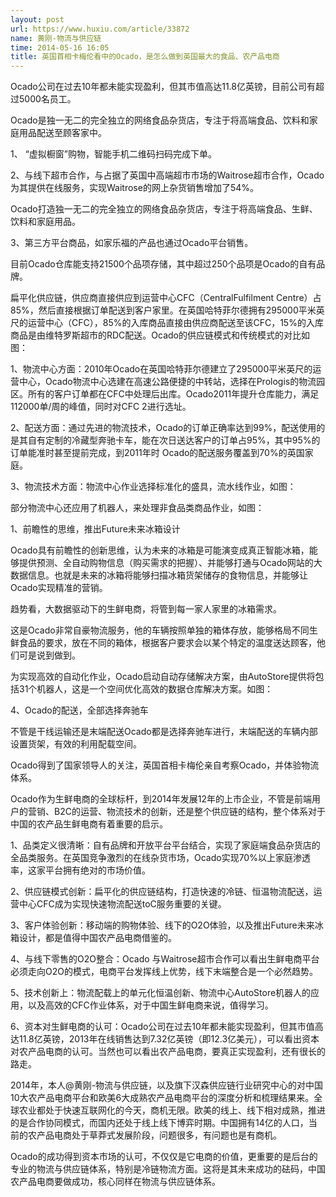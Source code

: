 ```yaml
---
layout: post
url: https://www.huxiu.com/article/33872
name: 黄刚-物流与供应链
time: 2014-05-16 16:05
title: 英国首相卡梅伦看中的Ocado，是怎么做到英国最大的食品、农产品电商
---
```

Ocado公司在过去10年都未能实现盈利，但其市值高达11.8亿英镑，目前公司有超过5000名员工。

Ocado是独一无二的完全独立的网络食品杂货店，专注于将高端食品、饮料和家庭用品配送至顾客家中。

1、 “虚拟橱窗”购物，智能手机二维码扫码完成下单。

2、与线下超市合作，与占据了英国中高端超市市场的Waitrose超市合作，Ocado为其提供在线服务，实现Waitrose的网上杂货销售增加了54%。

Ocado打造独一无二的完全独立的网络食品杂货店，专注于将高端食品、生鲜、饮料和家庭用品。

3、第三方平台商品，如家乐福的产品也通过Ocado平台销售。

目前Ocado仓库能支持21500个品项存储，其中超过250个品项是Ocado的自有品牌。

扁平化供应链，供应商直接供应到运营中心CFC（CentralFulfilment Centre）占85%，然后直接根据订单配送到客户家里。在英国哈特菲尔德拥有295000平米英尺的运营中心（CFC），85%的入库商品直接由供应商配送至该CFC，15%的入库商品是由维特罗斯超市的RDC配送。Ocado的供应链模式和传统模式的对比如图：

1、物流中心方面：2010年Ocado在英国哈特菲尔德建立了295000平米英尺的运营中心，Ocado物流中心选建在高速公路便捷的中转站，选择在Prologis的物流园区。所有的客户订单都在CFC中处理后出库。Ocado2011年提升仓库能力，满足112000单/周的峰值，同时对CFC 2进行选址。

2、配送方面：通过先进的物流技术，Ocado的订单正确率达到99%，配送使用的是其自有定制的冷藏型奔驰卡车，能在次日送达客户的订单占95%，其中95%的订单能准时甚至提前完成，到2011年时 Ocado的配送服务覆盖到70%的英国家庭。

3、物流技术方面：物流中心作业选择标准化的盛具，流水线作业，如图：

部分物流中心还应用了机器人，来处理非食品类商品作业，如图：

1、前瞻性的思维，推出Future未来冰箱设计

Ocado具有前瞻性的创新思维，认为未来的冰箱是可能演变成真正智能冰箱，能够提供预测、全自动购物信息（购买需求的把握）、并能够打通与Ocado网站的大数据信息。也就是未来的冰箱将能够扫描冰箱货架储存的食物信息，并能够让Ocado实现精准的营销。

趋势看，大数据驱动下的生鲜电商，将管到每一家人家里的冰箱需求。

这是Ocado非常自豪物流服务，他的车辆按照单独的箱体存放，能够格局不同生鲜食品的要求，放在不同的箱体，根据客户要求会以某个特定的温度送达顾客，他们可是说到做到。

为实现高效的自动化作业，Ocado启动自动存储解决方案，由AutoStore提供将包括31个机器人，这是一个空间优化高效的数据仓库解决方案。如图：

4、Ocado的配送，全部选择奔驰车

不管是干线运输还是末端配送Ocado都是选择奔驰车进行，末端配送的车辆内部设置货架，有效的利用配载空间。

Ocado得到了国家领导人的关注，英国首相卡梅伦亲自考察Ocado，并体验物流体系。

Ocado作为生鲜电商的全球标杆，到2014年发展12年的上市企业，不管是前端用户的营销、B2C的运营、物流技术的创新，还是整个供应链的结构，整个体系对于中国的农产品生鲜电商有着重要的启示。

1、品类定义很清晰：自有品牌和开放平台平台结合，实现了家庭端食品杂货店的全品类服务。在英国竞争激烈的在线杂货市场，Ocado实现70%以上家庭渗透率，这家平台拥有绝对的市场价值。

2、供应链模式创新：扁平化的供应链结构，打造快速的冷链、恒温物流配送，运营中心CFC成为实现快速物流配送toC服务重要的关键。

3、客户体验创新：移动端的购物体验、线下的O2O体验，以及推出Future未来冰箱设计，都是值得中国农产品电商借鉴的。

4、与线下零售的O2O整合：Ocado 与Waitrose超市合作可以看出生鲜电商平台必须走向O2O的模式，电商平台发挥线上优势，线下末端整合是一个必然趋势。

5、技术创新上：物流配载上的单元化恒温创新、物流中心AutoStore机器人的应用，以及高效的CFC作业体系，对于中国生鲜电商来说，值得学习。

6、资本对生鲜电商的认可：Ocado公司在过去10年都未能实现盈利，但其市值高达11.8亿英镑，2013年在线销售达到7.32亿英镑（即12.3亿美元），可以看出资本对农产品电商的认可。当然也可以看出农产品电商，要真正实现盈利，还有很长的路走。

2014年，本人@黄刚-物流与供应链，以及旗下汉森供应链行业研究中心的对中国10大农产品电商平台和欧美6大成熟农产品电商平台的深度分析和梳理结果来。全球农业都处于快速互联网化的今天，商机无限。欧美的线上、线下相对成熟，推进的是合作协同模式，而国内还处于线上线下博弈时期。中国拥有14亿的人口，当前的农产品电商处于草莽式发展阶段，问题很多，有问题也是有商机。

Ocado的成功得到资本市场的认可，不仅仅是它电商的价值，更重要的是后台的专业的物流与供应链体系，特别是冷链物流方面。这将是其未来成功的砝码，中国农产品电商要做成功，核心同样在物流与供应链体系。

